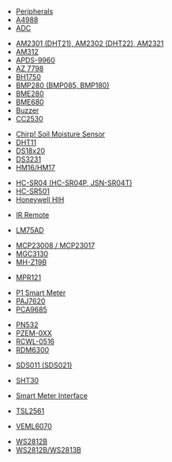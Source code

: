 - [Peripherals]()
- [A4988](A4988-Stepper-Motor-Controller)
- [ADC](ADC)
<!-- - ADS1x15 -->
- [AM2301 (DHT21), AM2302 (DHT22), AM2321](AM2301)
- [AM312](PIR-Motion-Sensors#AM312)
- [APDS-9960](APDS-9960)
- [AZ 7798](AZ-7798)
- [BH1750](BH1750)
- [BMP280 (BMP085, BMP180)](BME280)
- [BME280](BME280)
- [BME680](BME680)
- [Buzzer](Buzzer)
- [CC2530](Zigbee)
<!-- - CCS811 -->
- [Chirp! Soil Moisture Sensor](Moisture-Sensor-and-Chirp!-Sensor)
- [DHT11](DHT11)
- [DS18x20](DS18x20)
- [DS3231](DS3231)
- [HM16/HM17](iBeacon-driver)
<!-- - HR-E -->
- [HC-SR04 (HC-SR04P, JSN-SR04T)](HC-SR04)
- [HC-SR501](PIR-Motion-Sensors#HC-SR501)
- [Honeywell HIH](Honeywell-HIH)
<!-- - Honeywell HPMA115xx -->
<!-- - HTU21 -->
<!-- - HX711 -->
<!-- - INA219 -->
- [IR Remote](IR-Remote)
<!-- - K30, K70, S8 -->
- [LM75AD](LM75AD)
<!-- - MAX31855 -->
<!-- - MAX31865 -->
<!-- - MAX44009  -->
- [MCP23008 / MCP23017](MCP230xx)
- [MGC3130](MGC3130)
- [MH-Z19B](MH-Z19B)
<!-- - MLX90614 -->
- [MPR121](MPR121)
<!-- - MPU6050 -->
- [P1 Smart Meter](P1-Smart-Meter)
- [PAJ7620](PAJ7620)
- [PCA9685](PCA9685)
<!-- <!-- - PCF8574 -->
<!-- - PMS3003-5003-7003 --> 
- [PN532](PN532)
- [PZEM-0XX](PZEM-0XX)
- [RCWL-0516](RCWL-0516)
- [RDM6300](RDM6300)
<!-- - RX-4M50RR30SF / RX-AM8SF -->
<!-- - SCD30 -->
<!-- - SDM120 -->
<!-- - SDM630  -->
- [SDS011 (SDS021)](SDS011)
<!-- - SGP30 -->
<!-- - SHT1x -->
- [SHT30](SHT30)
<!-- - SI114x -->
<!-- - Si7021 -->
- [Smart Meter Interface](smart-meter-interface)
<!-- - SolaX X1 -->
<!-- - SPS30 -->
<!-- - TM1638 -->
- [TSL2561](TSL2561)
<!-- - TSL2591 -->
<!-- - TX20 -->
- [VEML6070](VEML6070)
<!-- - VL53L0x -->
- [WS2812B](WS2812B-RGB-Shield)
- [WS2812B/WS2813B](WS2812B-and-WS2813)
<!-- - Xadow (Grove) Mutichannel Gas Sensor -->
